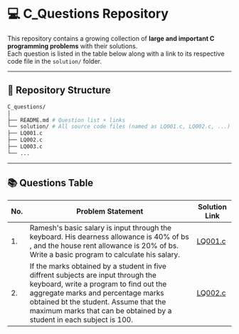 # 💻 C_Questions Repository

This repository contains a growing collection of **large and important C programming problems** with their solutions.  
Each question is listed in the table below along with a link to its respective code file in the `solution/` folder.

---

## 📁 Repository Structure

``` bash
C_questions/
│
├── README.md # Question list + links
└── solution/ # All source code files (named as LQ001.c, LQ002.c, ...)
├── LQ001.c
├── LQ002.c
├── LQ003.c
└── ...
```

---

## 📚 Questions Table

| No. | Problem Statement | Solution Link |
|-----|-------------------|----------------|
| 1.  | Ramesh's basic salary is input through the keyboard. His dearness allowance is 40% of bs , and the house rent allowance is 20% of bs. Write a basic program to calculate his salary.| [LQ001.c](solution/LQ001.c) |
| 2.  | If the marks obtained by a student in five diffrent subjects are input through the keyboard, write a program to find out the aggregate marks and percentage marks obtained bt the student. Assume that the maximum marks that can be obtained by a student in each subject is 100.| [LQ002.c](solution/LQ002.c)|
